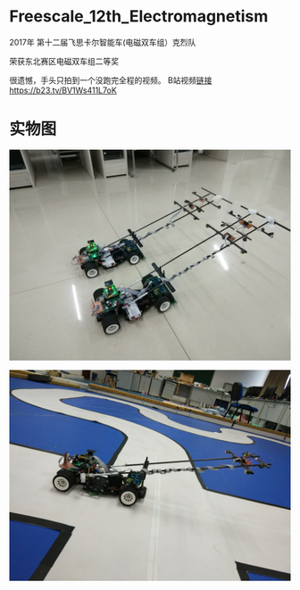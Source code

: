 # Freescale_12th_Electromagnetism

2017年 第十二届飞思卡尔智能车(电磁双车组）克烈队

荣获东北赛区电磁双车组二等奖

很遗憾，手头只拍到一个没跑完全程的视频。
B站视频[链接](https://b23.tv/BV1Ws411L7oK) https://b23.tv/BV1Ws411L7oK

# 实物图

![](./IMG_20170712_003019_mini.jpg)

![](./IMG_20170713_185219_mini.jpg)

